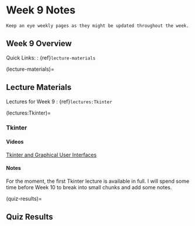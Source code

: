 Week 9 Notes
============================

```{note}
Keep an eye weekly pages as they might be updated throughout the week.
```

## Week 9 Overview


Quick Links:
: {ref}`lecture-materials`

(lecture-materials)=
## Lecture Materials

Lectures for Week 9
: {ref}`lectures:Tkinter`


(lectures:Tkinter)=
### Tkinter

#### Videos

[Tkinter and Graphical User Interfaces](https://uci.yuja.com/V/Video?v=2301628&node=8312739&a=2055913874&autoplay=1)

#### Notes

For the moment, the first Tkinter lecture is available in full. I will spend some time before Week 10 to break into small chunks and add some notes.

(quiz-results)=
## Quiz Results

